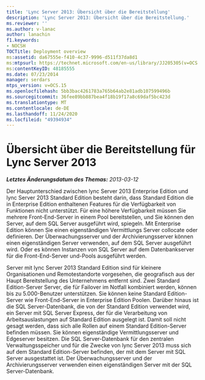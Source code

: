 ```yaml
---
title: 'Lync Server 2013: Übersicht über die Bereitstellung'
description: 'Lync Server 2013: Übersicht über die Bereitstellung.'
ms.reviewer: ''
ms.author: v-lanac
author: lanachin
f1.keywords:
- NOCSH
TOCTitle: Deployment overview
ms:assetid: da67555e-f410-4c37-9996-d511f37da8d1
ms:mtpsurl: https://technet.microsoft.com/en-us/library/JJ205305(v=OCS.15)
ms:contentKeyID: 48185555
ms.date: 07/23/2014
manager: serdars
mtps_version: v=OCS.15
ms.openlocfilehash: 5bb3bac4261783a765b64ab2e81adb107599496b
ms.sourcegitcommit: 36fee89bb887bea4f18b19f17a8c69daf5bc423d
ms.translationtype: MT
ms.contentlocale: de-DE
ms.lasthandoff: 11/24/2020
ms.locfileid: "49394934"
---
```

# <a name="deployment-overview-for-lync-server-2013"></a>Übersicht über die Bereitstellung für Lync Server 2013

<div data-xmlns="http://www.w3.org/1999/xhtml">

<div class="topic" data-xmlns="http://www.w3.org/1999/xhtml" data-msxsl="urn:schemas-microsoft-com:xslt" data-cs="https://msdn.microsoft.com/">

<div data-asp="https://msdn2.microsoft.com/asp">



</div>

<div id="mainSection">

<div id="mainBody">

<span> </span>

_**Letztes Änderungsdatum des Themas:** 2013-03-12_

Der Hauptunterschied zwischen lync Server 2013 Enterprise Edition und lync Server 2013 Standard Edition besteht darin, dass Standard Edition die in Enterprise Edition enthaltenen Features für die Verfügbarkeit von Funktionen nicht unterstützt. Für eine höhere Verfügbarkeit müssen Sie mehrere Front-End-Server in einem Pool bereitstellen, und Sie können den Server, auf dem SQL Server ausgeführt wird, spiegeln. Mit Enterprise Edition können Sie einen eigenständigen Vermittlungs Server collocate oder definieren. Der Überwachungsserver und der Archivierungsserver können einen eigenständigen Server verwenden, auf dem SQL Server ausgeführt wird. Oder es können Instanzen von SQL Server auf dem Datenbankserver für die Front-End-Server und-Pools ausgeführt werden.

Server mit lync Server 2013 Standard Edition sind für kleinere Organisationen und Remotestandorte vorgesehen, die geografisch aus der Haupt Bereitstellung des Unternehmens entfernt sind. Zwei Standard Edition-Server Server, die für Failover im Notfall kombiniert werden, können bis zu 5.000-Benutzer unterstützen. Sie können keine Standard Edition-Server wie Front-End-Server in Enterprise Edition Poolen. Darüber hinaus ist die SQL Server-Datenbank, die von der Standard Edition verwendet wird, ein Server mit SQL Server Express, der für die Verarbeitung von Arbeitsauslastungen auf Standard Edition ausgelegt ist. Damit soll nicht gesagt werden, dass sich alle Rollen auf einem Standard Edition-Server befinden müssen. Sie können eigenständige Vermittlungsserver und Edgeserver besitzen. Die SQL Server-Datenbank für den zentralen Verwaltungsspeicher und für die Zwecke von lync Server 2013 muss sich auf dem Standard Edition-Server befinden, der mit dem Server mit SQL Server ausgestattet ist. Der Überwachungsserver und der Archivierungsserver verwenden einen eigenständigen Server mit der SQL Server-Datenbank.

</div>

<span> </span>

</div>

</div>

</div>

